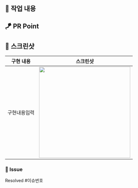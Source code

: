 ## 🧩 작업 내용
<!-- 작업한 내용을 간단하게 적어주세요! -->


## 🪁 PR Point
<!-- 주의할 사항이나 같이 고민해볼 부분, 강조하고 싶은 내용 등을 적어주세요! -->


## 📱 스크린샷
<!-- 작업 내용, 스크린 샷(GIF/MP4) 첨부해주세요. -->
|    구현 내용    |   스크린샷   |
| :-------------: | :----------: |
| 구현내용입력 | <img src = "" width ="300">|


### 🔗 Issue 
<!-- 생성한 관련 이슈가 있다면 Resolved #이슈번호로 닫아주세요! -->
Resolved #이슈번호
